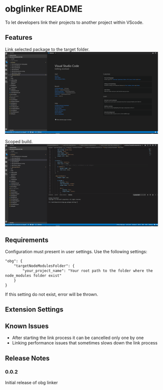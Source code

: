 # obglinker README

To let developers link their projects to another project within VScode.

## Features

Link selected package to the target folder.
![Print Preferences](https://github.com/lkiss/vscode.npmLinker/blob/master/images/link_project.gif)

Scoped build.
![Print Preferences](https://github.com/lkiss/vscode.npmLinker/blob/master/images/scoped_build.gif)

## Requirements

Configuration must present in user settings.
Use the following settings:
```
"obg": {
    "targetNodeModulesFolder": {
        "your_project_name": "Your root path to the folder where the node_modules folder exist"
    }
}
```

If this setting do not exist, error will be thrown.

## Extension Settings


## Known Issues
- After starting the link process it can be cancelled only one by one
- Linking performance issues that sometimes slows down the link process

## Release Notes


### 0.0.2

Initial release of obg linker
